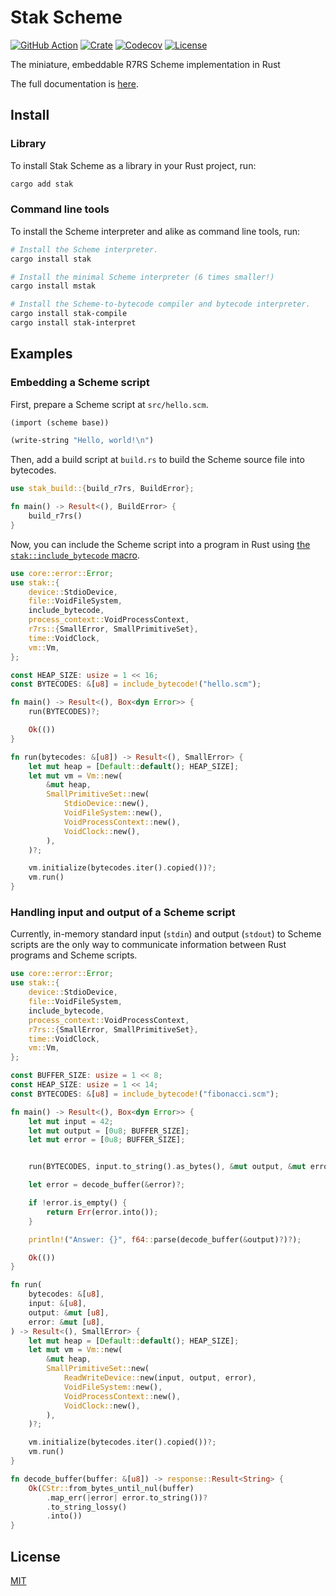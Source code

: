 # Stak Scheme

[![GitHub Action](https://img.shields.io/github/actions/workflow/status/raviqqe/stak/test.yaml?branch=main&style=flat-square)](https://github.com/raviqqe/stak/actions)
[![Crate](https://img.shields.io/crates/v/stak.svg?style=flat-square)](https://crates.io/crates/stak)
[![Codecov](https://img.shields.io/codecov/c/github/raviqqe/stak.svg?style=flat-square)](https://codecov.io/gh/raviqqe/stak)
[![License](https://img.shields.io/github/license/raviqqe/stak.svg?style=flat-square)](https://github.com/raviqqe/stak/blob/main/LICENSE)

The miniature, embeddable R7RS Scheme implementation in Rust

The full documentation is [here](https://raviqqe.github.io/stak).

## Install

### Library

To install Stak Scheme as a library in your Rust project, run:

```sh
cargo add stak
```

### Command line tools

To install the Scheme interpreter and alike as command line tools, run:

```sh
# Install the Scheme interpreter.
cargo install stak

# Install the minimal Scheme interpreter (6 times smaller!)
cargo install mstak

# Install the Scheme-to-bytecode compiler and bytecode interpreter.
cargo install stak-compile
cargo install stak-interpret
```

## Examples

### Embedding a Scheme script

First, prepare a Scheme script at `src/hello.scm`.

```scheme
(import (scheme base))

(write-string "Hello, world!\n")
```

Then, add a build script at `build.rs` to build the Scheme source file into bytecodes.

```rust no_run
use stak_build::{build_r7rs, BuildError};

fn main() -> Result<(), BuildError> {
    build_r7rs()
}
```

Now, you can include the Scheme script into a program in Rust using [the `stak::include_bytecode` macro](https://docs.rs/stak/latest/stak/macro.include_bytecode.html).

```rust
use core::error::Error;
use stak::{
    device::StdioDevice,
    file::VoidFileSystem,
    include_bytecode,
    process_context::VoidProcessContext,
    r7rs::{SmallError, SmallPrimitiveSet},
    time::VoidClock,
    vm::Vm,
};

const HEAP_SIZE: usize = 1 << 16;
const BYTECODES: &[u8] = include_bytecode!("hello.scm");

fn main() -> Result<(), Box<dyn Error>> {
    run(BYTECODES)?;

    Ok(())
}

fn run(bytecodes: &[u8]) -> Result<(), SmallError> {
    let mut heap = [Default::default(); HEAP_SIZE];
    let mut vm = Vm::new(
        &mut heap,
        SmallPrimitiveSet::new(
            StdioDevice::new(),
            VoidFileSystem::new(),
            VoidProcessContext::new(),
            VoidClock::new(),
        ),
    )?;

    vm.initialize(bytecodes.iter().copied())?;
    vm.run()
}
```

### Handling input and output of a Scheme script

Currently, in-memory standard input (`stdin`) and output (`stdout`) to Scheme scripts are the only way to communicate information between Rust programs and Scheme scripts.

```rust
use core::error::Error;
use stak::{
    device::StdioDevice,
    file::VoidFileSystem,
    include_bytecode,
    process_context::VoidProcessContext,
    r7rs::{SmallError, SmallPrimitiveSet},
    time::VoidClock,
    vm::Vm,
};

const BUFFER_SIZE: usize = 1 << 8;
const HEAP_SIZE: usize = 1 << 14;
const BYTECODES: &[u8] = include_bytecode!("fibonacci.scm");

fn main() -> Result<(), Box<dyn Error>> {
    let mut input = 42;
    let mut output = [0u8; BUFFER_SIZE];
    let mut error = [0u8; BUFFER_SIZE];


    run(BYTECODES, input.to_string().as_bytes(), &mut output, &mut error)?;

    let error = decode_buffer(&error)?;

    if !error.is_empty() {
        return Err(error.into());
    }

    println!("Answer: {}", f64::parse(decode_buffer(&output)?)?);

    Ok(())
}

fn run(
    bytecodes: &[u8],
    input: &[u8],
    output: &mut [u8],
    error: &mut [u8],
) -> Result<(), SmallError> {
    let mut heap = [Default::default(); HEAP_SIZE];
    let mut vm = Vm::new(
        &mut heap,
        SmallPrimitiveSet::new(
            ReadWriteDevice::new(input, output, error),
            VoidFileSystem::new(),
            VoidProcessContext::new(),
            VoidClock::new(),
        ),
    )?;

    vm.initialize(bytecodes.iter().copied())?;
    vm.run()
}

fn decode_buffer(buffer: &[u8]) -> response::Result<String> {
    Ok(CStr::from_bytes_until_nul(buffer)
        .map_err(|error| error.to_string())?
        .to_string_lossy()
        .into())
}
```

## License

[MIT](https://github.com/raviqqe/stak/blob/main/LICENSE)
